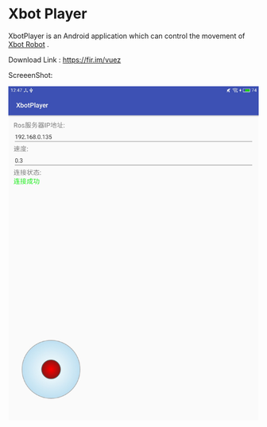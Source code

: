 # Xbot Player   

XbotPlayer is an Android application which can control the movement of  [Xbot Robot](http://robots.ros.org/xbot/) . 

Download Link : https://fir.im/vuez

ScreeenShot:

![screenshot](image/screenshot.jpg)